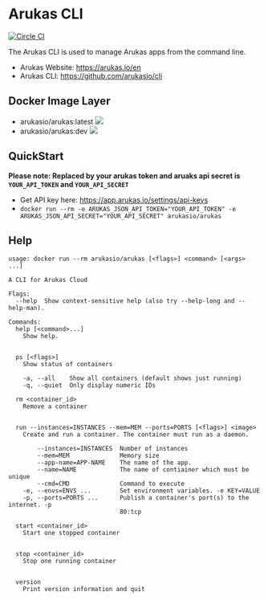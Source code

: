 Arukas CLI
==========

[![Circle CI](https://circleci.com/gh/arukasio/cli.svg?style=shield)](https://circleci.com/gh/arukasio/cli)

The Arukas CLI is used to manage Arukas apps from the command line.
* Arukas Website: https://arukas.io/en
* Arukas CLI: https://github.com/arukasio/cli

## Docker Image Layer

* arukasio/arukas:latest [![](https://badge.imagelayers.io/arukasio/arukas:latest.svg)](https://imagelayers.io/?images=arukasio/arukas:latest 'Get your own badge on imagelayers.io')
* arukasio/arukas:dev [![](https://badge.imagelayers.io/arukasio/arukas:dev.svg)](https://imagelayers.io/?images=arukasio/arukas:dev 'Get your own badge on imagelayers.io')

## QuickStart

**Please note: Replaced by your arukas token and aruaks api secret is
 `YOUR_API_TOKEN` and `YOUR_API_SECRET`**

* Get API key here: https://app.arukas.io/settings/api-keys
* `docker run --rm -e ARUKAS_JSON_API_TOKEN="YOUR_API_TOKEN"
 -e ARUKAS_JSON_API_SECRET="YOUR_API_SECRET" arukasio/arukas`

## Help

```
usage: docker run --rm arukasio/arukas [<flags>] <command> [<args> ...]

A CLI for Arukas Cloud

Flags:
  --help  Show context-sensitive help (also try --help-long and --help-man).

Commands:
  help [<command>...]
    Show help.


  ps [<flags>]
    Show status of containers

    -a, --all    Show all containers (default shows just running)
    -q, --quiet  Only display numeric IDs

  rm <container_id>
    Remove a container


  run --instances=INSTANCES --mem=MEM --ports=PORTS [<flags>] <image>
    Create and run a container. The container must run as a daemon.

        --instances=INSTANCES  Number of instances
        --mem=MEM              Memory size
        --app-name=APP-NAME    The name of the app.
        --name=NAME            The name of contiainer which must be unique
        --cmd=CMD              Command to execute
    -e, --envs=ENVS ...        Set environment variables. -e KEY=VALUE
    -p, --ports=PORTS ...      Publish a container's port(s) to the internet. -p
                               80:tcp

  start <container_id>
    Start one stopped container


  stop <container_id>
    Stop one running container


  version
    Print version information and quit
```
